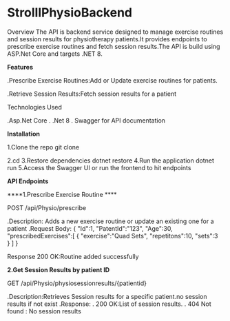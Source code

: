 # StrolllPhysioBackend

Overview
The API is backend service designed to manage exercise routines and session results for physiotherapy patients.It provides endpoints to prescribe exercise routines and fetch session results.The API is build using ASP.Net Core and targets .NET 8.

**Features**

.Prescribe Exercise Routines:Add or Update exercise routines for patients.

.Retrieve Session Results:Fetch session results for a patient

Technologies Used

.Asp.Net Core
. .Net 8
. Swagger for API documentation

**Installation**

1.Clone the repo 
  git clone <repo url>

2.cd <project directory>
3.Restore dependencies 
dotnet restore
4.Run the application
dotnet run
5.Access the Swagger UI or run the frontend to hit endpoints

**API Endpoints**

****1.Prescribe Exercise Routine ****

POST /api/Physio/prescribe

.Description: Adds a new exercise routine or update an existing one for a patient
.Request Body:
{
"Id":1,
"PatentId":"123",
"Age":30,
"prescribedExercises":[
  {
   "exercise":"Quad Sets",
   "repetitons":10,
   "sets":3  
  }
]
}

Response
 200 OK:Routine added successfully

 **2.Get Session Results by patient ID**

 GET /api/Physio/physiosessionresults/{patientid}

 .Description:Retrieves Session results for a specific patient.no session results if not exist
 .Response:
  . 200 OK:List of session results.
  . 404 Not found : No session results 
 
